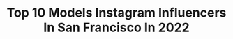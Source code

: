 ---
title: Top 10 Models Instagram Influencers In San Francisco In 2022
description: >-
  Find top models Instagram influencers in San Francisco in 2022. Most popular hashtags: #model #sanfrancisco #photography #photoshoot.
platform: Instagram
hits: 107
text_top: See the most popular Instagram accounts on inBeat.
text_bottom: Our platform has 107 Instagram influencers like this in San Francisco, United States for you to contact.
profiles:
  - username: "fboulaire"
    fullname: >-
      Francois Boulaire
    bio: >-
      - Photographer - Freelance production services - Model San Francisco, Sonoma, CA DM me @ fboulaire@mac.com
    location: "United States"
    followers: 34891
    engagement: 347
    commentsToLikes: 0.011820
    id: ck6u1clnskxq90j716svvt7ix
    verified: false
    hashtags: "#fashion, #production, #portrait, #model"
  - username: "cassiehan210"
    fullname: >-
      Cassie
    bio: >-
      Beijing | San Francisco 🎓UC Berkeley
    location: "United States"
    followers: 36083
    engagement: 113
    commentsToLikes: 0.024692
    id: ckap7d3b5jjnb0i78xcmu1b66
    verified: false
    hashtags: "#photo, #instagramers, #instalike, #instadaily"
  - username: "irynakorolenko"
    fullname: >-
      Iryna Korolenko
    bio: >-
      👩🏻‍🎓MDegrees| Intl Economy & Psychology 👩🏻‍💻Editor-in-Chief @redhotmonde.mag 🗞 📲Founder|CEO @isalon_app 🏆@maximmag Top 6 💃🏻@lookmodelagency
    location: "United States"
    followers: 34080
    engagement: 94
    commentsToLikes: 0.047419
    id: ck5pvynv7k9dq0i112q8eqsou
    verified: false
    hashtags: "#model, #sanfrancisco, #adorama, #gmaro"
  - username: "berenabas"
    fullname: >-
      Berenabas 🇪🇹
    bio: >-
      God over EVERYTHING 🙏🏾 📧: berenabas@gmail.com Pronounced: [bar-na-bis] 🗣 Tiktok: berenabas (200K+) CEO of @three6ixteenofficial
    location: "United States"
    followers: 5724
    engagement: 628
    commentsToLikes: 0.088021
    id: ck8wgd2j8h4oh0j78mmmpmrgx
    verified: false
    hashtags: "#35mm, #photoshoot, #wlyg, #weloveyourgenes"
  - username: "sophlyonss"
    fullname: >-
      SOPHIA LYONS
    bio: >-
      Santa Barbara currently CAST IMAGES Los Angeles & San Francisco Model bookings Chandra@castimages.com http:// https://blacklivesmatters.carrd.co/
    location: "United States"
    followers: 15343
    engagement: 408
    commentsToLikes: 0.035864
    id: ck5cagm8tddja0i11ek7xht1d
    verified: false
    hashtags: "#local, #sacramento, #fbf, #2019topnine"
  - username: "welton.lewis"
    fullname: >-
      Welton
    bio: >-
      Actor|Model|Entertainer 📍San Francisco
    location: "United States"
    followers: 35178
    engagement: 256
    commentsToLikes: 0.019563
    id: ck0w4olfnzma00i19t74kg2wy
    verified: false
    hashtags: "#malemodel, #model, #bodybuilder, #actor"
  - username: "justine_vivian"
    fullname: >-
      Justine
    bio: >-
      📍SF EMG Models | NYLO Model + Talent | Ravage Management Model | Actress | Stylist ✨ DM For Rates.
    location: "United States"
    followers: 4116
    engagement: 882
    commentsToLikes: 0.094636
    id: ck14jyadamrw10i19107pn6bf
    verified: false
    hashtags: "#scoutme, #sfcreate, #dalystudioseries, #audreyhepburn"
  - username: "sydneybaye"
    fullname: >-
      Sydney Baye
    bio: >-
      Wedding Photographer Medium Format Daughter of the King ✈️ Tuscany, Mexico, Hawaii, NY, NOLA, San Diego, Sedona, Seattle, Whidbey Island, Idaho
    location: "United States"
    followers: 3632
    engagement: 805
    commentsToLikes: 0.042274
    id: ck6tkm7zq4zc30j71izrrbhmy
    verified: false
    hashtags: "#pnwweddingphotographer, #gozzer, #loveandwildhearts, #hasselblad"
  - username: "gg_tinaberry"
    fullname: >-
      Tinaberry Cosplay 🍓✨
    bio: >-
      🎀Smol fry who likes to cosplay sometimes 🌉Bay Area, CA 🏡🇺🇸 💛Personal: @tinaberry 🌄CosFam: @teamsunrisecosplay 🔜
    location: "United States"
    followers: 7557
    engagement: 1453
    commentsToLikes: 0.047034
    id: ck14jaem4jc9c0i19pl4jnpgs
    verified: false
    hashtags: "#gwenom, #cosplayersofinstagram, #nezuko, #spookyseason"
  - username: "therealterrelldavis"
    fullname: >-
      Terrell Davis
    bio: >-
      Husband • Father • Sports Analyst @NFLNetwork • 2xSuper Bowl Champ • 2k rusher • Pro Football Hall of Fame • CoFounder @defy• Inquiries @theresa_vpr
    location: "United States"
    followers: 126130
    engagement: 165
    commentsToLikes: 0.021946
    id: ck0w1ixoyjkmd0i19e4uuhm3b
    verified: true
    hashtags: "#draftwarroom, #nfl, #denver, #broncoscountry"
---